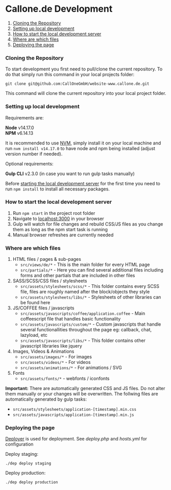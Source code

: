 # Callone.de Development

1. [Cloning the Repository](#cloning-the-repository)
2. [Setting up local development](#setting-up-local-development)
3. [How to start the local development server](#how-to-start-the-local-development-server)
4. [Where are which files](#where-are-which-files)
5. [Deploying the page](#deploying-the-page)

### Cloning the Repository

To start development you first need to pull/clone the current repository. To do that simply run this command in your local projects folder:

```
git clone git@github.com:CallOneGmbH/website-www.callone.de.git
```

This command will clone the current repository into your local project folder.

### Setting up local development

Requirements are:

**Node** v14.17.0  
**NPM** v6.14.13

It is recommended to use [NVM](https://github.com/nvm-sh/nvm), simply install it on your local machine and run `nvm install v14.17.0` to have node and npm being installed (adjust version number if needed).

Optional requirements:

**Gulp CLI** v2.3.0 (in case you want to run gulp tasks manually)

Before [starting the local development server](#how-to-start-the-local-development-server) for the first time you need to run `npm install` to install all necessary packages.

### How to start the local development server

1. Run `npm start` in the project root folder
2. Navigate to [localhost:3000](localhost:3000) in your browser
3. Gulp will watch for file changes and rebuild CSS/JS files as you change them as long as the npm start task is running
4. Manual browser refreshes are currently needed

### Where are which files

1. HTML files / pages & sub-pages
    - `src/views/de/*` - This is the main folder for every HTML page
    - `src/partials/*` - Here you can find several additional files including forms and other partials that are included in other files
2. SASS/SCSS/CSS files / stylesheets
    - `src/assets/stylesheets/scss/*` - This folder contains every SCSS file, files are roughly named after the block/objects they style
    - `src/assets/stylesheets/libs/*` - Stylesheets of other libraries can be found here
3. JS/COFFEE files / javascripts
    - `src/assets/javascripts/coffee/application.coffee` - Main coffeescript file that handles basic functionality
    - `src/assets/javascripts/custom/*` - Custom javascripts that handle several functionallities throughout the page eg: callback, chat, lazyload, etc
    - `src/assets/javascripts/libs/*` - This folder contains other javascript libraries like jquery
4. Images, Videos & Animations
    - `src/assets/images/*` - For images
    - `src/assets/videos/*` - For videos
    - `src/assets/animations/*` - For animations / SVG
5. Fonts
    - `src/assets/fonts/*` - webfonts / iconfonts

**Important:** There are automatically generated CSS and JS files. Do not alter them manually or your changes will be overwritten. The follwing files are automatically generated by gulp tasks:

- `src/assets/stylesheets/application-[timestamp].min.css`
- `src/assets/javascripts/application-[timestamp].min.js`

### Deploying the page

[Deployer](https://deployer.org/) is used for deployment. See _deploy.php_ and _hosts.yml_ for configuration

Deploy staging:

```
./dep deploy staging
```

Deploy production:

```
./dep deploy production
```
